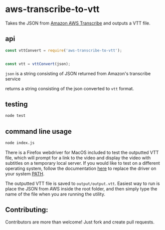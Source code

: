# aws-transcribe-to-vtt

Takes the JSON from [Amazon AWS Transcribe](https://aws.amazon.com/transcribe/) and outputs a VTT file.

## api

```javascript
const vttConvert = require('aws-transcribe-to-vtt');


const vtt = vttConvert(json);
```

`json` is a string consisting of JSON returned from Amazon's transcribe service

returns a string consisting of the json converted to `vtt` format.


## testing
```javascript
node test
```

## command line usage

```bash
node index.js
```

There is a Firefox webdriver for MacOS included to test the outputted VTT file, which will prompt for a link to the video and display the video with subtitles on a temporary local server. If you would like to test on a different operating system, follow the documentation [here](https://www.npmjs.com/package/selenium-webdriver) to replace the driver on your system [PATH](http://en.wikipedia.org/wiki/PATH_%28variable%29).

The outputted VTT file is saved to `output/output.vtt`. Easiest way to run is place the JSON from AWS inside the root folder, and then simply type the name of the file when you are running the utility.


## Contributing:
Contributors are more than welcome! Just fork and create pull requests.

